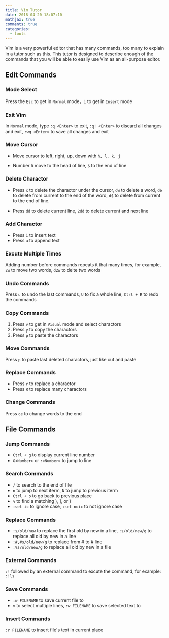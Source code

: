 ```yaml
---
title: Vim Tutor
date: 2018-04-20 18:07:10
mathjax: true
comments: true
categories:
  - tools
---
```


Vim is a very powerful editor that has many commands, too many to explain in a tutor such as this. This tutor is designed to describe enough of the commands that you will be able to easily use Vim as an all-purpose editor.
<!-- more -->

## Edit Commands

### Mode Select

Press the `Esc` to get in `Normal` mode，`i` to get in `Insert` mode

### Exit Vim

In `Normal` mode, type `:q <Enter>` to exit, `:q! <Enter>` to discard all changes and exit, `:wq <Enter>` to save all changes and exit

### Move Cursor

- Move cursor to left, right, up, down with `h, l, k, j`

- Number `0` move to the head of line, `$` to the end of line

### Delete Charactor

- Press `x` to delete the charactor under the cursor, `dw` to delete a word, `de` to delete from current to the end of the word, `d$` to delete from current to the end of line.

- Press `dd` to delete current line, `2dd` to delete current and next line

### Add Charactor

- Press `i` to insert text
- Press `a` to append text

### Excute Multiple Times

Adding number before commands repeats it that many times, for example, `2w` to move two words, `d2w` to delte two words

### Undo Commands

Press `u` to undo the last commands, `U` to fix a whole line, `Ctrl + R` to redo the commands

### Copy Commands

1. Press `v` to get in `Visual` mode and select charactors
2. Press `y` to copy the charactors
3. Press `p` to paste the charactors

### Move Commands

Press `p` to paste last deleted charactors, just like cut and paste

### Replace Commands

- Press `r` to replace a charactor
- Press `R` to replace many charactors

### Change Commands

Press `ce` to change words to the end


## File Commands

### Jump Commands

- `Ctrl + g` to display current line number
- `G<Number>` or `:<Number>` to jump to <Number> line

### Search Commands

- `/` to search to the end of file
- `n` to jump to next iterm, `N` to jump to previous iterm
- `Ctrl + o` to go back to previous place
- `%` to find a matching ), ], or }
- `:set ic` to ignore case, `:set noic` to not ignore case

### Replace Commands

- `:s/old/new` to replace the first old by new in a line, `:s/old/new/g` to replace all old by new in a line
- `:#,#s/old/new/g` to replace from # to # line
- `:%s/old/new/g` to replace all old by new in a file

### External Commands

`:!` followed by an external command to excute the command, for example: `:!ls`

### Save Commands

- `:w FILENAME` to save current file to <FILENAME>
- `v` to select multiple lines, `:w FILENAME` to save selected text to <FILENAME>

### Insert Commands

`:r FILENAME` to insert file's text in current place
